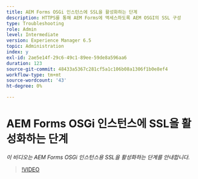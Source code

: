 ```yaml
---
title: AEM Forms OSGi 인스턴스에 SSL을 활성화하는 단계
description: HTTPS를 통해 AEM Forms에 액세스하도록 AEM OSGI의 SSL 구성
type: Troubleshooting
role: Admin
level: Intermediate
version: Experience Manager 6.5
topic: Administration
index: y
exl-id: 2ae5e14f-29c6-49c1-89ee-59de8a596aa6
duration: 123
source-git-commit: 48433a5367c281cf5a1c106b08a1306f1b0e8ef4
workflow-type: tm+mt
source-wordcount: '43'
ht-degree: 0%

---
```


# AEM Forms OSGi 인스턴스에 SSL을 활성화하는 단계

*이 비디오는 AEM Forms OSGi 인스턴스용 SSL을 활성화하는 단계를 안내합니다.*

>[!VIDEO](https://video.tv.adobe.com/v/3418373?quality=12&learn=on&captions=kor)
